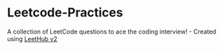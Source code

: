 # Leetcode-Practices
A collection of LeetCode questions to ace the coding interview! - Created using [LeetHub v2](https://github.com/arunbhardwaj/LeetHub-2.0)
